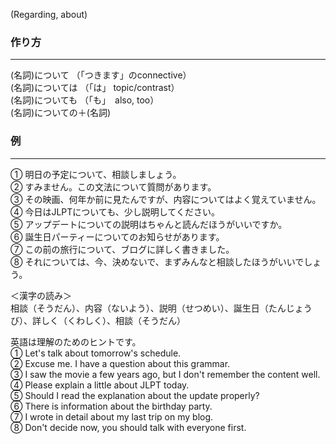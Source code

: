 (Regarding, about)
### 作り方
***
(名詞)について （「つきます」のconnective）  
(名詞)については （「は」 topic/contrast）  
(名詞)についても （「も」　also, too）  
(名詞)についての＋(名詞)
### 例
***
① 明日の予定について、相談しましょう。  
② すみません。この文法について質問があります。  
③ その映画、何年か前に見たんですが、内容についてはよく覚えていません。  
④ 今日はJLPTについても、少し説明してください。  
⑤ アップデートについての説明はちゃんと読んだほうがいいですか。  
⑥ 誕生日パーティーについてのお知らせがあります。  
⑦ この前の旅行について、ブログに詳しく書きました。  
⑧ それについては、今、決めないで、まずみんなと相談したほうがいいでしょう。  
  
＜漢字の読み＞  
相談（そうだん）、内容（ないよう）、説明（せつめい）、誕生日（たんじょうび）、詳しく（くわしく）、相談（そうだん）  
  
英語は理解のためのヒントです。  
① Let's talk about tomorrow's schedule.  
② Excuse me. I have a question about this grammar.  
③ I saw the movie a few years ago, but I don't remember the content well.  
④ Please explain a little about JLPT today.  
⑤ Should I read the explanation about the update properly?  
⑥ There is information about the birthday party.  
⑦ I wrote in detail about my last trip on my blog.  
⑧ Don't decide now, you should talk with everyone first.